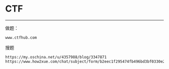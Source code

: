 # CTF

---



做题：

```
www.ctfhub.com
```





搜题

```
https://my.oschina.net/u/4357988/blog/3347871
https://www.how2xue.com/chat/subject/form/b2eec1f295474fb496bd3bf0330e25da
```